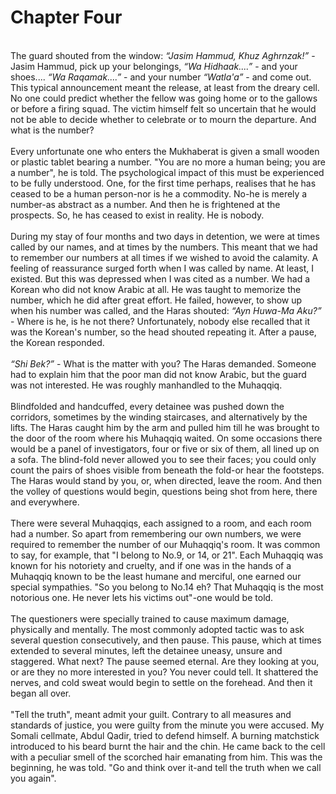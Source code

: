 Chapter Four
============

   
 The guard shouted from the window: *“Jasim Hammud, Khuz Aghrnzak!”* -
Jasim Hammud, pick up your belongings, *“Wa Hidhaak....”* - and your
shoes.... *“Wa Raqamak....”* - and your number *“Watla'a”* - and come
out. This typical announcement meant the release, at least from the
dreary cell. No one could predict whether the fellow was going home or
to the gallows or before a firing squad. The victim himself felt so
uncertain that he would not be able to decide whether to celebrate or to
mourn the departure. And what is the number?  
    
 Every unfortunate one who enters the Mukhaberat is given a small wooden
or plastic tablet bearing a number. "You are no more a human being; you
are a number", he is told. The psychological impact of this must be
experienced to be fully understood. One, for the first time perhaps,
realises that he has ceased to be a human person-nor is he a commodity.
No-he is merely a number-as abstract as a number. And then he is
frightened at the prospects. So, he has ceased to exist in reality. He
is nobody.  
    
 During my stay of four months and two days in detention, we were at
times called by our names, and at times by the numbers. This meant that
we had to remember our numbers at all times if we wished to avoid the
calamity. A feeling of reassurance surged forth when I was called by
name. At least, I existed. But this was depressed when I was cited as a
number. We had a Korean who did not know Arabic at all. He was taught to
memorize the number, which he did after great effort. He failed,
however, to show up when his number was called, and the Haras shouted:
*“Ayn Huwa-Ma Aku?”* - Where is he, is he not there? Unfortunately,
nobody else recalled that it was the Korean's number, so the head
shouted repeating it. After a pause, the Korean responded.  
    
*“Shi Bek?”* - What is the matter with you? The Haras demanded. Someone
had to explain him that the poor man did not know Arabic, but the guard
was not interested. He was roughly manhandled to the Muhaqqiq.  
    
 Blindfolded and handcuffed, every detainee was pushed down the
corridors, sometimes by the winding staircases, and alternatively by the
lifts. The Haras caught him by the arm and pulled him till he was
brought to the door of the room where his Muhaqqiq waited. On some
occasions there would be a panel of investigators, four or five or six
of them, all lined up on a sofa. The blind-fold never allowed you to see
their faces; you could only count the pairs of shoes visible from
beneath the fold-or hear the footsteps. The Haras would stand by you,
or, when directed, leave the room. And then the volley of questions
would begin, questions being shot from here, there and everywhere.  
    
 There were several Muhaqqiqs, each assigned to a room, and each room
had a number. So apart from remembering our own numbers, we were
required to remember the number of our Muhaqqiq's room. It was common to
say, for example, that "I belong to No.9, or 14, or 21". Each Muhaqqiq
was known for his notoriety and cruelty, and if one was in the hands of
a Muhaqqiq known to be the least humane and merciful, one earned our
special sympathies. "So you belong to No.14 eh? That Muhaqqiq is the
most notorious one. He never lets his victims out"-one would be told.  
    
 The questioners were specially trained to cause maximum damage,
physically and mentally. The most commonly adopted tactic was to ask
several question consecutively, and then pause. This pause, which at
times extended to several minutes, left the detainee uneasy, unsure and
staggered. What next? The pause seemed eternal. Are they looking at you,
or are they no more interested in you? You never could tell. It
shattered the nerves, and cold sweat would begin to settle on the
forehead. And then it began all over.  
    
 "Tell the truth", meant admit your guilt. Contrary to all measures and
standards of justice, you were guilty from the minute you were accused.
My Somali cellmate, Abdul Qadir, tried to defend himself. A burning
matchstick introduced to his beard burnt the hair and the chin. He came
back to the cell with a peculiar smell of the scorched hair emanating
from him. This was the beginning, he was told. "Go and think over it-and
tell the truth when we call you again".  
   


